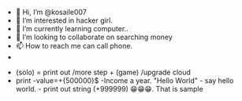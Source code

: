 - 👋 Hi, I’m @kosaile007
- 👀 I’m interested in hacker girl.
- 🌱 I’m currently learning computer..
- 💞️ I’m looking to collaborate on searching money
- 📫 How to reach me can call phone.
-
<!---
kosaile007/kosaile007 is a ✨ special ✨ repository because its `README.md` (this file) appears on your GitHub profile.
You can click the Preview link to take a look at your changes.
--->
- (solo) = print out 
/more step + (game) 
/upgrade cloud 
- print 
-value=+{500000}$ 
-Income a year. 
"Hello World" 
       - say hello world. 
       - print out string (+999999) 
       😁😁😁. That is sample

